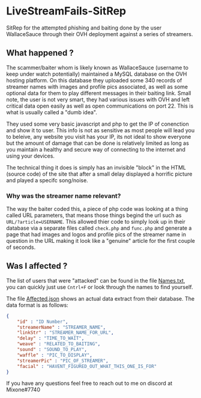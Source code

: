 # LiveStreamFails-SitRep
SitRep for the attempted phishing and baiting done by the user WallaceSauce through their OVH deployment against a series of streamers.

## What happened ?
The scammer/baiter whom is likely known as WallaceSauce (username to keep under watch potentially) maintained a MySQL database on the OVH hosting platform. On this database they uploaded some 340 records of streamer names with images and profile pics associated, as well as some optional data for them to play different messages in their baiting link. Small note, the user is not very smart, they had various issues with OVH and left critical data open easily as well as open communications on port 22. This is what is usually called a "dumb idea".

They used some very basic javascript and php to get the IP of conenction and show it to user. This info is not as sensitive as most people will lead you to beleive, any website you visit has your IP, its not ideal to show everyone but the amount of damage that can be done is relatively limited as long as you maintain a healthy and secure way of connecting to the internet and using your devices.

The technical thing it does is simply has an invisible "block" in the HTML (source code) of the site that after a small delay displayed a horrific picture and played a specifc song/noise.

### Why was the streamer name relevant?
The way the baiter coded this, a piece of php code was looking at a thing called URL parameters, that means those things begind the url such as `URL/?article=USERNAME`. This allowed thier code to simply look up in their database via a separate files called `check.php` and `func.php` and generate a page that had images and logos and profile pics of the streamer name in question in the URL making it look like a "genuine" article for the first couple of seconds.

## Was I affected ?
The list of users that were "attacked" can be found in the file [Names.txt](https://github.com/Mixone-FinallyHere/LiveStreamFails-SitRep/blob/main/Names.txt), you can quickly just use `Cntrl+F` or look through the names to find yourself.

The file [Affected.json](https://github.com/Mixone-FinallyHere/LiveStreamFails-SitRep/blob/main/Affected.json) shows an actual data extract from their database. The data format is as follows:
```json
{
    "id" : "ID Number",
    "streamerName" : "STREAMER_NAME",
    "linkStr" : "STREAMER_NAME_FOR_URL",
    "delay" : "TIME_TO_WAIT",
    "weave" : "RELATED_TO_BAITING",
    "sound" : "SOUND_TO_PLAY",
    "waffle" : "PIC_TO_DISPLAY",
    "streamerPic" : "PIC_OF_STREAMER",
    "facial" : "HAVENT_FIGURED_OUT_WHAT_THIS_ONE_IS_FOR"
}
```

If you have any questions feel free to reach out to me on discord at Mixone#7740
